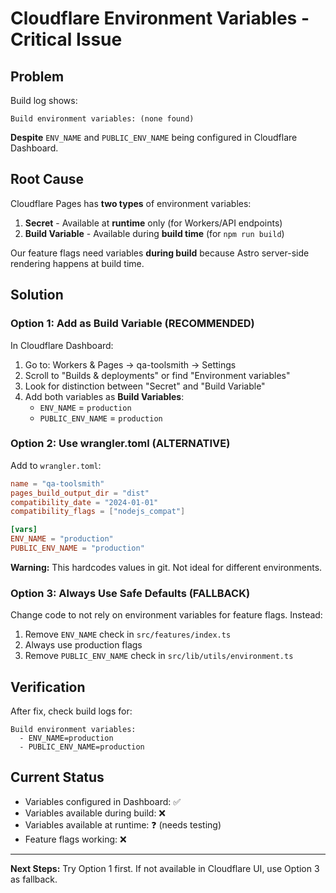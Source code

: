 # Cloudflare Environment Variables - Critical Issue

## Problem

Build log shows:
```
Build environment variables: (none found)
```

**Despite** `ENV_NAME` and `PUBLIC_ENV_NAME` being configured in Cloudflare Dashboard.

## Root Cause

Cloudflare Pages has **two types** of environment variables:
1. **Secret** - Available at **runtime** only (for Workers/API endpoints)
2. **Build Variable** - Available during **build time** (for `npm run build`)

Our feature flags need variables **during build** because Astro server-side rendering happens at build time.

## Solution

### Option 1: Add as Build Variable (RECOMMENDED)

In Cloudflare Dashboard:

1. Go to: Workers & Pages → qa-toolsmith → Settings
2. Scroll to "Builds & deployments" or find "Environment variables"
3. Look for distinction between "Secret" and "Build Variable"
4. Add both variables as **Build Variables**:
   - `ENV_NAME` = `production`
   - `PUBLIC_ENV_NAME` = `production`

### Option 2: Use wrangler.toml (ALTERNATIVE)

Add to `wrangler.toml`:

```toml
name = "qa-toolsmith"
pages_build_output_dir = "dist"
compatibility_date = "2024-01-01"
compatibility_flags = ["nodejs_compat"]

[vars]
ENV_NAME = "production"
PUBLIC_ENV_NAME = "production"
```

**Warning:** This hardcodes values in git. Not ideal for different environments.

### Option 3: Always Use Safe Defaults (FALLBACK)

Change code to not rely on environment variables for feature flags. Instead:

1. Remove `ENV_NAME` check in `src/features/index.ts`
2. Always use production flags
3. Remove `PUBLIC_ENV_NAME` check in `src/lib/utils/environment.ts`

## Verification

After fix, check build logs for:
```
Build environment variables:
  - ENV_NAME=production
  - PUBLIC_ENV_NAME=production
```

## Current Status

- Variables configured in Dashboard: ✅
- Variables available during build: ❌
- Variables available at runtime: ❓ (needs testing)
- Feature flags working: ❌

---

**Next Steps:** Try Option 1 first. If not available in Cloudflare UI, use Option 3 as fallback.

